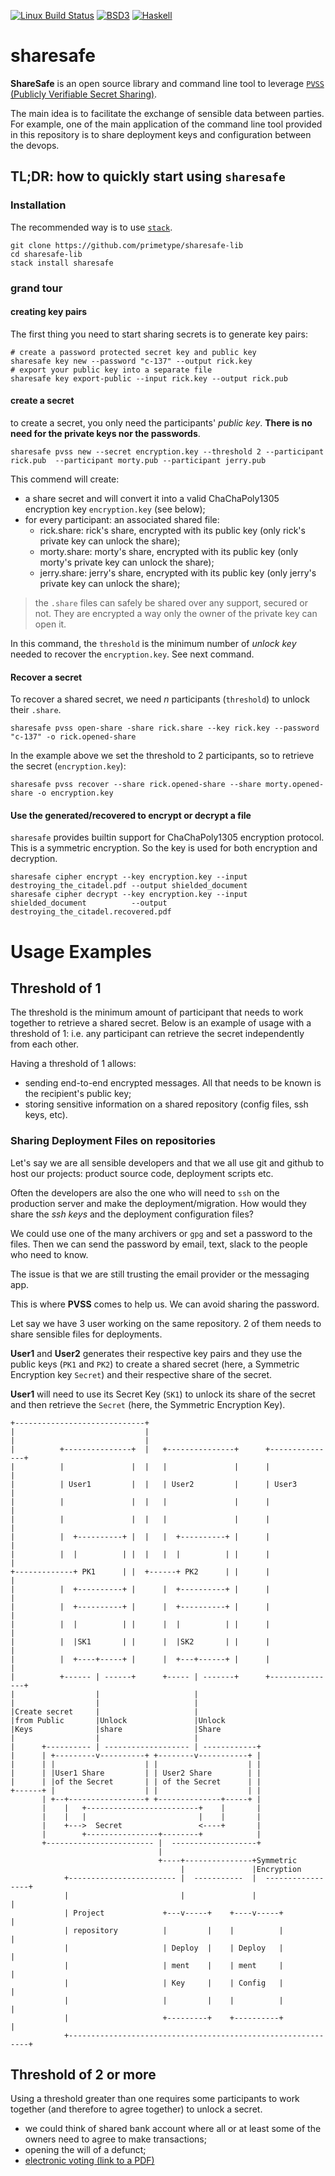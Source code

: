 [![Linux Build Status](https://img.shields.io/travis/primetype/sharesafe-lib/master.svg?label=Linux%20build)](https://travis-ci.org/primetype/sharesafe-lib)
[![BSD3](https://img.shields.io/badge/License-BSD-blue.svg)](https://en.wikipedia.org/wiki/BSD_License)
[![Haskell](https://img.shields.io/badge/Language-Haskell-yellowgreen.svg)](https://www.haskell.org)

# sharesafe

**ShareSafe** is an open source library and command line tool to leverage
[`PVSS` (Publicly Verifiable Secret Sharing)](https://en.wikipedia.org/wiki/Publicly_Verifiable_Secret_Sharing).

The main idea is to facilitate the exchange of sensible data between parties.
For example, one of the main application of the command line tool provided
in this repository is to share deployment keys and configuration between the
devops.

## TL;DR: how to quickly start using `sharesafe`

### Installation

The recommended way is to use [`stack`](https://haskell-lang.org/get-started).

```shell
git clone https://github.com/primetype/sharesafe-lib
cd sharesafe-lib
stack install sharesafe
```

### grand tour

#### creating key pairs

The first thing you need to start sharing secrets is to generate key pairs:

```shell
# create a password protected secret key and public key
sharesafe key new --password "c-137" --output rick.key
# export your public key into a separate file
sharesafe key export-public --input rick.key --output rick.pub
```

#### create a secret

to create a secret, you only need the participants' _public key_. **There is
no need for the private keys nor the passwords**.

```shell
sharesafe pvss new --secret encryption.key --threshold 2 --participant rick.pub  --participant morty.pub --participant jerry.pub
```

This commend will create:

* a share secret and will convert it into a valid ChaChaPoly1305 encryption key `encryption.key` (see below);
* for every participant: an associated shared file:
  * rick.share: rick's share, encrypted with its public key (only rick's private key can unlock the share);
  * morty.share: morty's share, encrypted with its public key (only morty's private key can unlock the share);
  * jerry.share: jerry's share, encrypted with its public key (only jerry's private key can unlock the share);

> the `.share` files can safely be shared over any support, secured or not.
> They are encrypted a way only the owner of the private key can open it.

In this command, the `threshold` is the minimum number of _unlock key_ needed
to recover the `encryption.key`. See next command.

#### Recover a secret

To recover a shared secret, we need _n_ participants (`threshold`) to unlock
their `.share`.

```shell
sharesafe pvss open-share -share rick.share --key rick.key --password "c-137" -o rick.opened-share
```

In the example above we set the threshold to 2 participants, so to retrieve the
secret (`encryption.key`):

```shell
sharesafe pvss recover --share rick.opened-share --share morty.opened-share -o encryption.key
```

#### Use the generated/recovered to encrypt or decrypt a file

`sharesafe` provides builtin support for ChaChaPoly1305 encryption protocol.
This is a symmetric encryption. So the key is used for both encryption and
decryption.

```shell
sharesafe cipher encrypt --key encryption.key --input destroying_the_citadel.pdf --output shielded_document
sharesafe cipher decrypt --key encryption.key --input shielded_document          --output destroying_the_citadel.recovered.pdf
```

# Usage Examples

## Threshold of 1

The threshold is the minimum amount of participant that needs to work together
to retrieve a shared secret. Below is an example of usage with a threshold of
1: i.e. any participant can retrieve the secret independently from each other.

Having a threshold of 1 allows:

* sending end-to-end encrypted messages. All that needs to be known is the
  recipient's public key;
* storing sensitive information on a shared repository (config files, ssh keys,
  etc).

### Sharing Deployment Files on repositories

Let's say we are all sensible developers and that we all use git and github
to host our projects: product source code, deployment scripts etc.

Often the developers are also the one who will need to `ssh` on the production
server and make the deployment/migration. How would they share the _ssh keys_
and the deployment configuration files?

We could use one of the many archivers or `gpg` and set a password to the files.
Then we can send the password by email, text, slack to the people who need to
know.

The issue is that we are still trusting the email provider or the messaging app.

This is where **PVSS** comes to help us. We can avoid sharing the password.

Let say we have 3 user working on the same repository. 2 of them needs to share
sensible files for deployments.

**User1** and **User2** generates their respective key pairs and they use
the public keys (`PK1` and `PK2`) to create a shared secret (here, a Symmetric
Encryption key `Secret`) and their respective share of the secret.

**User1** will need to use its Secret Key (`SK1`) to unlock its share of the
secret and then retrieve the `Secret` (here, the Symmetric Encryption Key).


```
+-----------------------------+
|                             |
|                             |
|          +---------------+  |   +---------------+      +---------------+
|          |               |  |   |               |      |               |
|          | User1         |  |   | User2         |      | User3         |
|          |               |  |   |               |      |               |
|          |               |  |   |               |      |               |
|          |  +----------+ |  |   |  +----------+ |      |               |
|          |  |          | |  |   |  |          | |      |               |
+-------------+ PK1      | |  +------+ PK2      | |      |               |
|          |  +----------+ |      |  +----------+ |      |               |
|          |  +----------+ |      |  +----------+ |      |               |
|          |  |          | |      |  |          | |      |               |
|          |  |SK1       | |      |  |SK2       | |      |               |
|          |  +----+-----+ |      |  +---+------+ |      |               |
|          +------ | ------+      +----- | -------+      +---------------+
|                  |                     |
|                  |                     |
|Create secret     |                     |
|from Public       |Unlock               |Unlock
|Keys              |share                |Share
|                  |                     |
|      +---------- | ------------------- | ------------+
|      | +---------v----------+ +--------v-----------+ |
|      | |                    | |                    | |
|      | |User1 Share         | | User2 Share        | |
|      | |of the Secret       | | of the Secret      | |
+------+ |                    | |                    | |
       | +--+-----------------+ +--------------+-----+ |
       |    |   +-------------------------+    |       |
       |    |   |                         |    |       |
       |    +--->  Secret                 <----+       |
       |        +----------------+--------+            |
       +------------------------ |  -------------------+
                                 |
                                 +----+---------------+Symmetric
                                      |               |Encryption
            +------------------------ |  -----------  |  -----------------+
            |                         |               |                   |
            | Project             +---v-----+    +----v-----+             |
            | repository          |         |    |          |             |
            |                     | Deploy  |    | Deploy   |             |
            |                     | ment    |    | ment     |             |
            |                     | Key     |    | Config   |             |
            |                     |         |    |          |             |
            |                     +---------+    +----------+             |
            +-------------------------------------------------------------+
```

## Threshold of 2 or more

Using a threshold greater than one requires some participants to work together
(and therefore to agree together) to unlock a secret.

* we could think of shared bank account where all or at least some of the owners
  need to agree to make transactions;
* opening the will of a defunct;
* [electronic voting (link to a PDF)](http://www.win.tue.nl/~berry/papers/crypto99.pdf)
